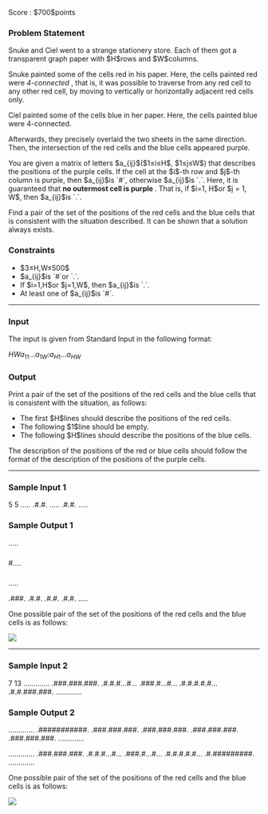 
<div>

<span>

<span>

<p>
Score : $700$points
</p>

<div>

<section>

### **Problem Statement**

<p>
Snuke and Ciel went to a strange stationery store. Each of them got a transparent graph paper with $H$rows and $W$columns.
</p>

<p>
Snuke painted some of the cells red in his paper. Here, the cells painted red were 
<em>
4-connected
</em>
, that is, it was possible to traverse from any red cell to any other red cell, by moving to vertically or horizontally adjacent red cells only.
</p>

<p>
Ciel painted some of the cells blue in her paper. Here, the cells painted blue were 4-connected.
</p>

<p>
Afterwards, they precisely overlaid the two sheets in the same direction. Then, the intersection of the red cells and the blue cells appeared purple.
</p>

<p>
You are given a matrix of letters $a_{ij}$($1≤i≤H$, $1≤j≤W$) that describes the positions of the purple cells. If the cell at the $i$-th row and $j$-th column is purple, then $a_{ij}$is `#`, otherwise $a_{ij}$is `.`. Here, it is guaranteed that 
<strong>
no outermost cell is purple
</strong>
. That is, if $i=1, H$or $j = 1, W$, then $a_{ij}$is `.`.
</p>

<p>
Find a pair of the set of the positions of the red cells and the blue cells that is consistent with the situation described. It can be shown that a solution always exists.
</p>

</section>

</div>

<div>

<section>

### **Constraints**

<ul>

<li>
$3≤H,W≤500$
</li>

<li>
$a_{ij}$is `#`or `.`.
</li>

<li>
If $i=1,H$or $j=1,W$, then $a_{ij}$is `.`.
</li>

<li>
At least one of $a_{ij}$is `#`.
</li>

</ul>

</section>

</div>

---

<div>

<div>

<section>

### **Input**

<p>
The input is given from Standard Input in the following format:
</p>

<div>

$H$$W$$a_{11}$$...$$a_{1W}$$:$$a_{H1}$$...$$a_{HW}$
</div>

</section>

</div>

<div>

<section>

### **Output**

<p>
Print a pair of the set of the positions of the red cells and the blue cells that is consistent with the situation, as follows:
</p>

<ul>

<li>
The first $H$lines should describe the positions of the red cells.
</li>

<li>
The following $1$line should be empty.
</li>

<li>
The following $H$lines should describe the positions of the blue cells.
</li>

</ul>

<p>
The description of the positions of the red or blue cells should follow the format of the description of the positions of the purple cells.
</p>

</section>

</div>

</div>

---

<div>

<section>

### **Sample Input 1**

<div>

5 5
.....
.#.#.
.....
.#.#.
.....

</div>

</section>

</div>

<div>

<section>

### **Sample Output 1**

<div>

.....
#####
#....
#####
.....

.###.
.#.#.
.#.#.
.#.#.
.....

</div>

<p>
One possible pair of the set of the positions of the red cells and the blue cells is as follows:
</p>

<p>

<img src="https://atcoder.jp/img/agc/004/gatbantar/C_1.png">

</img>

</p>

</section>

</div>

---

<div>

<section>

### **Sample Input 2**

<div>

7 13
.............
.###.###.###.
.#.#.#...#...
.###.#...#...
.#.#.#.#.#...
.#.#.###.###.
.............

</div>

</section>

</div>

<div>

<section>

### **Sample Output 2**

<div>

.............
.###########.
.###.###.###.
.###.###.###.
.###.###.###.
.###.###.###.
.............

.............
.###.###.###.
.#.#.#...#...
.###.#...#...
.#.#.#.#.#...
.#.#########.
.............

</div>

<p>
One possible pair of the set of the positions of the red cells and the blue cells is as follows:
</p>

<p>

<img src="https://atcoder.jp/img/agc/004/gatbantar/C_2.png">

</img>

</p>

</section>

</div>

</span>

</span>

</div>
